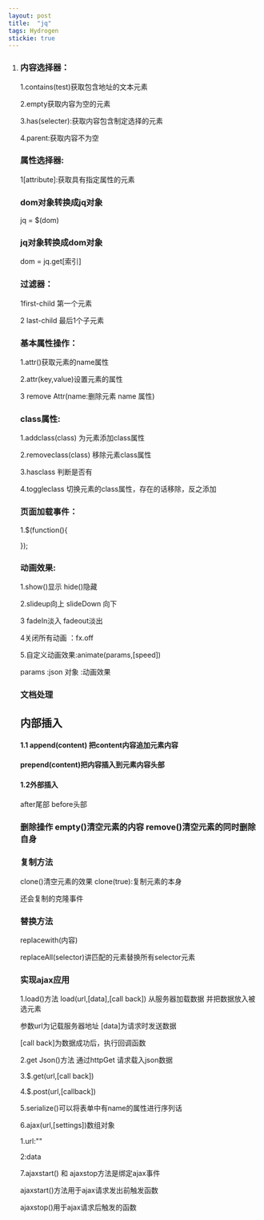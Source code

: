 ```yaml
---
layout: post
title:  "jq"
tags: Hydrogen
stickie: true
---
```


1. ### 内容选择器：

   1.contains(test)获取包含地址的文本元素

   2.empty获取内容为空的元素

   3.has(selecter):获取内容包含制定选择的元素

   4.parent:获取内容不为空

   ### 属性选择器:

   1[attribute]:获取具有指定属性的元素

   ### dom对象转换成jq对象

   jq = $(dom)

   ### jq对象转换成dom对象

   dom = jq.get[索引]

   ### 过滤器：

   1first-child 第一个元素

   2 last-child 最后1个子元素

   ### 基本属性操作：

   1.attr()获取元素的name属性

   2.attr(key,value)设置元素的属性

   3 remove Attr(name:删除元素 name 属性)

   ### class属性:

   1.addclass(class) 为元素添加class属性

   2.removeclass(class) 移除元素class属性

   3.hasclass 判断是否有

   4.toggleclass 切换元素的class属性，存在的话移除，反之添加

   ### 页面加载事件：

   1.$(function(){

   });

   ### 动画效果:

   1.show()显示 hide()隐藏

   2.slideup向上 slideDown 向下

   3 fadeIn淡入 fadeout淡出

   4关闭所有动画 ：fx.off

   5.自定义动画效果:animate(params,[speed])

   params :json 对象 :动画效果

   ### 文档处理

   ## 内部插入 

   #### 1.1 append(content) 把content内容追加元素内容

   #### prepend(content)把内容插入到元素内容头部

   #### 1.2外部插入

   after尾部 before头部

   ### 删除操作 empty()清空元素的内容 remove()清空元素的同时删除自身

   ### 复制方法

   clone()清空元素的效果 clone(true):复制元素的本身

   还会复制的克隆事件

   ### 替换方法

   replacewith(内容)

   replaceAll(selector)讲匹配的元素替换所有selector元素

   ### 实现ajax应用

   1.load()方法 load(url,[data],[call back]) 从服务器加载数据 并把数据放入被选元素

   参数url为记载服务器地址 [data]为请求时发送数据

   [call back]为数据成功后，执行回调函数

   2.get Json()方法 通过httpGet 请求载入json数据

   3.$.get(url,[call back])

   4.$.post(url,[callback])

   5.serialize()可以将表单中有name的属性进行序列话

   6.ajax(url,[settings])数组对象

   1.url:""

   2:data

   7.ajaxstart() 和 ajaxstop方法是绑定ajax事件

   ajaxstart()方法用于ajax请求发出前触发函数

   ajaxstop()用于ajax请求后触发的函数

   

#### #### 

[jekyll-docs]: https://jekyllrb.com/docs/home
[jekyll-gh]:   https://github.com/jekyll/jekyll
[jekyll-talk]: https://talk.jekyllrb.com/
